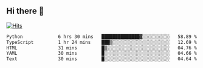 ## Hi there 👋

<!--
**alihaqberdi/alihaqberdi** is a ✨ _special_ ✨ repository because its `README.md` (this file) appears on your GitHub profile.

Here are some ideas to get you started:

- 🔭 I’m currently working on ...
- 🌱 I’m currently learning ...
- 👯 I’m looking to collaborate on ...
- 🤔 I’m looking for help with ...
- 💬 Ask me about ...
- 📫 How to reach me: ...
- 😄 Pronouns: ...
- ⚡ Fun fact: ...
-->

[![Hits](https://hits.sh/github.com/alihaqberdi.svg)](https://hits.sh/github.com/alihaqberdi/)

<!--START_SECTION:waka-->

```txt
Python             6 hrs 30 mins   ██████████████▓░░░░░░░░░░   58.89 %
TypeScript         1 hr 24 mins    ███▒░░░░░░░░░░░░░░░░░░░░░   12.69 %
HTML               31 mins         █▒░░░░░░░░░░░░░░░░░░░░░░░   04.76 %
YAML               30 mins         █░░░░░░░░░░░░░░░░░░░░░░░░   04.66 %
Text               30 mins         █░░░░░░░░░░░░░░░░░░░░░░░░   04.64 %
```

<!--END_SECTION:waka-->
